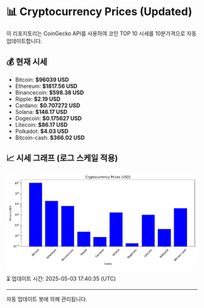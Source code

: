 
# 📊 Cryptocurrency Prices (Updated)

이 리포지토리는 CoinGecko API를 사용하여 코인 TOP 10 시세를 10분가격으로 자동 업데이트합니다.

## 💰 현재 시세
- Bitcoin: **$96039 USD**
- Ethereum: **$1817.56 USD**
- Binancecoin: **$598.38 USD**
- Ripple: **$2.19 USD**
- Cardano: **$0.707272 USD**
- Solana: **$146.17 USD**
- Dogecoin: **$0.175627 USD**
- Litecoin: **$86.17 USD**
- Polkadot: **$4.03 USD**
- Bitcoin-cash: **$366.02 USD**

## 📈 시세 그래프 (로그 스케일 적용)
![Crypto Prices](crypto_prices.png)

⏳ 업데이트 시간: 2025-05-03 17:40:35 (UTC)

---
자동 업데이트 봇에 의해 관리됩니다.
